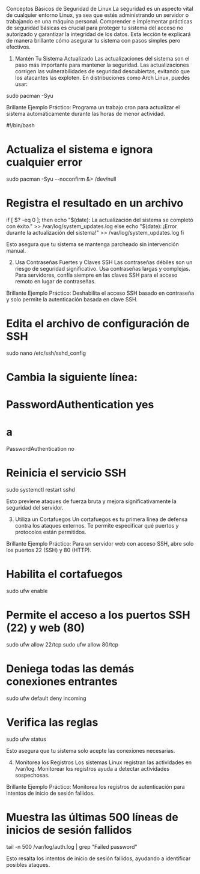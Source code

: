 Conceptos Básicos de Seguridad de Linux
La seguridad es un aspecto vital de cualquier entorno Linux, ya sea que estés administrando un servidor o trabajando en una máquina personal. Comprender e implementar prácticas de seguridad básicas es crucial para proteger tu sistema del acceso no autorizado y garantizar la integridad de los datos. Esta lección te explicará de manera brillante cómo asegurar tu sistema con pasos simples pero efectivos.

1. Mantén Tu Sistema Actualizado
Las actualizaciones del sistema son el paso más importante para mantener la seguridad. Las actualizaciones corrigen las vulnerabilidades de seguridad descubiertas, evitando que los atacantes las exploten. En distribuciones como Arch Linux, puedes usar:

sudo pacman -Syu

Brillante Ejemplo Práctico: Programa un trabajo cron para actualizar el sistema automáticamente durante las horas de menor actividad.

#!/bin/bash

# Actualiza el sistema e ignora cualquier error
sudo pacman -Syu --noconfirm &> /dev/null

# Registra el resultado en un archivo
if [ $? -eq 0 ]; then
  echo "$(date): La actualización del sistema se completó con éxito." >> /var/log/system_updates.log
else
  echo "$(date): ¡Error durante la actualización del sistema!" >> /var/log/system_updates.log
fi

Esto asegura que tu sistema se mantenga parcheado sin intervención manual.

2. Usa Contraseñas Fuertes y Claves SSH
Las contraseñas débiles son un riesgo de seguridad significativo. Usa contraseñas largas y complejas. Para servidores, confía siempre en las claves SSH para el acceso remoto en lugar de contraseñas.

Brillante Ejemplo Práctico: Deshabilita el acceso SSH basado en contraseña y solo permite la autenticación basada en clave SSH.

# Edita el archivo de configuración de SSH
sudo nano /etc/ssh/sshd_config

# Cambia la siguiente línea:
# PasswordAuthentication yes
# a
PasswordAuthentication no

# Reinicia el servicio SSH
sudo systemctl restart sshd

Esto previene ataques de fuerza bruta y mejora significativamente la seguridad del servidor.

3. Utiliza un Cortafuegos
Un cortafuegos es tu primera línea de defensa contra los ataques externos. Te permite especificar qué puertos y protocolos están permitidos.

Brillante Ejemplo Práctico: Para un servidor web con acceso SSH, abre solo los puertos 22 (SSH) y 80 (HTTP).

# Habilita el cortafuegos
sudo ufw enable

# Permite el acceso a los puertos SSH (22) y web (80)
sudo ufw allow 22/tcp
sudo ufw allow 80/tcp

# Deniega todas las demás conexiones entrantes
sudo ufw default deny incoming

# Verifica las reglas
sudo ufw status

Esto asegura que tu sistema solo acepte las conexiones necesarias.

4. Monitorea los Registros
Los sistemas Linux registran las actividades en /var/log. Monitorear los registros ayuda a detectar actividades sospechosas.

Brillante Ejemplo Práctico: Monitorea los registros de autenticación para intentos de inicio de sesión fallidos.

# Muestra las últimas 500 líneas de inicios de sesión fallidos
tail -n 500 /var/log/auth.log | grep "Failed password"

Esto resalta los intentos de inicio de sesión fallidos, ayudando a identificar posibles ataques.